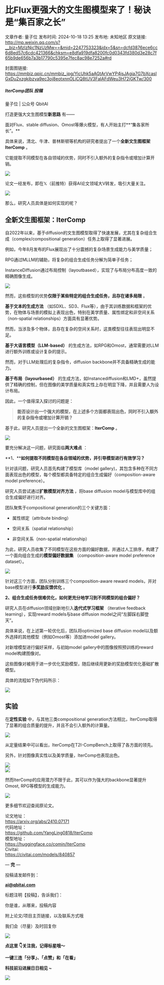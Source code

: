 # 比Flux更强大的文生图模型来了！秘诀是“集百家之长”

文章作者: 量子位
发布时间: 2024-10-18 13:25
发布地: 未知地区
原文链接: http://mp.weixin.qq.com/s?__biz=MzIzNjc1NzUzMw==&mid=2247753323&idx=5&sn=dcfd3876ece6cc6d8ed57c6cdc421366&chksm=e8dfa919dfa8200fc0d0343fd380d3e28c7f65b9de656b7a3b17790c5395e7fec8ac98e7252a#rd

封面图链接: https://mmbiz.qpic.cn/mmbiz_jpg/YicUhk5aAGtArVwYP4jsJAgia7G7bXcasIGxDu2xzgkibzya9ec3oj8eotxnnOLjCQ8tUV3FaIAFdWeu3H72jGKTw/300

##### IterComp团队 投稿  
量子位 | 公众号 QbitAI

打造更强大文生图模型**新思路** 有——

面对Flux、stable diffusion、Omost等爆火模型，有人开始主打**“集各家所长”。**

具体来说，清北、牛津、普林斯顿等机构的研究者提出了⼀个**全新文生图框架IterComp** 。

它能提取不同模型在各自领域的优势，同时不引入额外的复杂指令或增加计算开销。

![](https://mmbiz.qpic.cn/mmbiz_png/YicUhk5aAGtArVwYP4jsJAgia7G7bXcasIhVZDdib7tiafGU9Nghicktw9mo8YZY0o4m34NUVtTTfBSDte5gxfRTArQ/640?wx_fmt=png&from=appmsg)

论文一经发布，即在𝕏（前推特）获得AI论文领域大V转发，吸引大量关注。

![](https://mmbiz.qpic.cn/mmbiz_png/YicUhk5aAGtArVwYP4jsJAgia7G7bXcasIrTuTwbeFVQvwEJibxdMVTHjITVibd4AdF21EoN1tFol7RbOKPCSy9ZzQ/640?wx_fmt=png&from=appmsg)

那么，研究人员具体是如何实现的呢？

## 全新文生图框架：IterComp

⾃2022年以来，基于diffusion的文生图模型取得了快速发展，尤其在复杂组合生成（complex/compositional
generation）任务上取得了显著进展。

例如，今年8月发布的Flux展现出了十分震撼的复杂场景生成能力与美学质量；

RPG通过MLLM的辅助，将复杂的组合生成任务分解为简单子任务；

InstanceDiffusion通过布局控制（layoutbased），实现了与布局分布高度一致的精确图像生成。

![](https://mmbiz.qpic.cn/mmbiz_png/YicUhk5aAGtArVwYP4jsJAgia7G7bXcasI8YCbYJQeXtza4iakBjnzqS9UBXicS0eYBw8yPlWGryJg6qRjd9CdLOibA/640?wx_fmt=png&from=appmsg)

然而，这些模型的优势**仅限于某些特定的组合生成任务，且存在诸多局限** 。

**基于文本的生成方法**
（如SDXL、SD3、Flux等），由于其训练数据和框架的优势，在物体与场景的模拟上表现出色，特别在美学质量、属性绑定和非空间关系（non-spatial
relationships）方面具有显著优势。

然而，当涉及多个物体，且存在复杂的空间关系时，这类模型往往表现出明显不足。

**基于大语言模型（LLM-based）** 的生成方法，如RPG和Omost，通常需要对LLM进⾏额外训练或设计复杂的提示。

然而，对于LLM处理后的复杂指令，diffusion backbone并不具备精确生成的能力。

**基于布局（layourbased）**
的生成方法，如Instancediffusion和LMD+，虽然提供了精确的控制，但在图像的美学质量和真实性上存在明显下降，并且需要人为设计布局。

因此，一个值得深⼊探讨的问题是：

> **能否设计出一个强大的模型，在上述多个方面都表现出⾊，同时不引入额外的复杂指令或增加计算开销？**

基于此，研究人员提出一个全新的文生图框架：**IterComp** 。

![](https://mmbiz.qpic.cn/mmbiz_png/YicUhk5aAGtArVwYP4jsJAgia7G7bXcasIBz9PtGMznMd0lFarFLoqTLSXejAzR7kLevUULoybicEBjLY5cnwuxcQ/640?wx_fmt=png&from=appmsg)

要充分解决这⼀问题，研究面临**两大难点** ：

**1、****如何提取不同模型在各自领域的优势，并引导模型进行有效学习？**

针对该问题，研究人员首先构建了模型库（model
gallery)，其包含多种在不同方面表现出色的模型，每个模型都具备特定的组合生成偏好（composition-aware model
preference）。

研究人员尝试通过**扩散模型对齐方法** ，将base diffusion model与模型库中的组合生成偏好进行对齐。

团队聚焦于compositional generation的三个关键方面：

  * 属性绑定（attribute binding）

  * 空间关系（spatial relationship）

  * ⾮空间关系（non-spatial relationship）

为此，研究人员收集了不同模型在这些方面的偏好数据，并通过人工排序，构建了⼀个面向组合生成的**模型偏好数据集** （composition-aware
model preference dataset）。

![](https://mmbiz.qpic.cn/mmbiz_png/YicUhk5aAGtArVwYP4jsJAgia7G7bXcasIe1vKQrCw3N7TzNxUrKbpng0GKx4TUXO8wd6Ky23fsa5bUP1xGhj7Jw/640?wx_fmt=png&from=appmsg)

针对这三个方面，团队分别训练三个composition-aware reward models，并对base模型进行**多奖励反馈优化** 。

**2、组合生成任务很难优化，如何更充分地学习到不同模型的组合偏好？**

研究人员在diffusion领域创新地引入**迭代式学习框架** （iterative feedback learning），实现reward
models与base diffusion model之间“左脚踩右脚登天”。

具体来说，在上述第一轮优化后，团队将optimized base diffusion model以及额外选择的其他模型（例如Omost等）添加进model
gallery。

对新增模型进行偏好采样，与初始model gallery中的图像按照预训练的reward model构建图像对。

这些图像对被用于进⼀步优化奖励模型，随后继续用更新的奖励模型优化基础扩散模型。

具体的流程如下伪代码所示：

![](https://mmbiz.qpic.cn/mmbiz_png/YicUhk5aAGtArVwYP4jsJAgia7G7bXcasI7ibbYS4dyWvMRxD0VibCSTfx1Uq7TaU0YI1hiaOKuKRTVRZybX5Su4OJA/640?wx_fmt=png&from=appmsg)

## 实验

在**定性实验** 中，与其他三类compositional
generation方法相比，IterComp取得了显著的组合质量的提升，并且不会引入额外的计算量。

![](https://mmbiz.qpic.cn/mmbiz_png/YicUhk5aAGtArVwYP4jsJAgia7G7bXcasI3kXRvm0kYMdIFUyjPPOEicOp6q8ubvwL1sHML1UkUtic0UpcXK3t73hg/640?wx_fmt=png&from=appmsg)

从定量结果中可以看出，IterComp在T2I-CompBench上取得了各方面的领先。

另外，针对图像真实性以及美学质量，IterComp也表现出色。

![](https://mmbiz.qpic.cn/mmbiz_png/YicUhk5aAGtArVwYP4jsJAgia7G7bXcasI63dZSDRn2lr5A5JyOnxfm0rfFgibZPdCIfJGlRDG3hIC83brsCV1JTA/640?wx_fmt=png&from=appmsg)  
![](https://mmbiz.qpic.cn/mmbiz_png/YicUhk5aAGtArVwYP4jsJAgia7G7bXcasITp7GcVUnoGtFPfmQM1ATIvnxO9l3ZPLUdr4oDHeRicYnohWKOXdmiahg/640?wx_fmt=png&from=appmsg)

然而IterComp的应用潜力不限于此，其可以作为强大的backbone显著提升Omost, RPG等模型的生成能力。

![](https://mmbiz.qpic.cn/mmbiz_png/YicUhk5aAGtArVwYP4jsJAgia7G7bXcasIvMYDW4V5PkVxuugtyWpznmbLfpTHPJkiccZBm6cshfSup79mTu7Dxeg/640?wx_fmt=png&from=appmsg)

更多细节欢迎查阅原论文。

论文地址：  
https://arxiv.org/abs/2410.07171  
代码地址：  
https://github.com/YangLing0818/IterComp  
模型地址：  
https://huggingface.co/comin/IterComp  
Civitai:  
https://civitai.com/models/840857

— **完** —

  

投稿请发邮件到：

**ai@qbitai.com**

标题注明【投稿】，告诉我们：

你是谁，从哪来，投稿内容‍

附上论文/项目主页链接，以及联系方式哦

我们会（尽量）及时回复你

![](https://mmbiz.qpic.cn/mmbiz_gif/YicUhk5aAGtC5nGy7YMGhQ0ZJeyibWyL0KVCtiaLEPMyd4Bszuo0bFIOxZOvdmqdxnOosYXyu5aI7MXpyUrUWfz6g/640?wx_fmt=gif&tp=webp&wxfrom=5&wx_lazy=1)

  

**点这里 👇关注我，记得标星哦～**

**一键三连「分享」、「点赞」和「在看」**

**科技前沿进展日日相见 ~**

![](https://mmbiz.qpic.cn/mmbiz_svg/g9RQicMD01M0tYoRQT2cMQRmPS5ZDyrrfzeksiay90KaDzlGBH61icqHxmgFKfvfXtVuwTHV740CDLAaXU1LIfZyoJEpYKcRIiaE/640?wx_fmt=svg&tp=webp&wxfrom=5&wx_lazy=1&wx_co=1)

